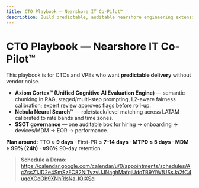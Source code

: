 ```yaml
---
title: CTO Playbook — Nearshore IT Co-Pilot™
description: Build predictable, auditable nearshore engineering extensions with TeamStation AI™ under one SLA.
---
```


# CTO Playbook — Nearshore IT Co-Pilot™

This playbook is for CTOs and VPEs who want **predictable delivery** without vendor noise.

- **Axiom Cortex™ (Unified Cognitive AI Evaluation Engine)** — semantic chunking in RAG, staged/multi-step prompting, L2-aware fairness calibration; expert review approves flags before roll-up.
- **Nebula Neural Search™** — role/stack/level matching across LATAM calibrated to rate bands and time zones.
- **SSOT governance** — one auditable box for hiring → onboarding → devices/MDM → EOR → performance.

**Plan around:** TTO ≈ **9 days** · First-PR ≤ **7–14 days** · **MTPD ≤ 5 days** · **MDM ≥ 99% (24h)** · **≈96%** 90-day retention.

> **Schedule a Demo:**  
> https://calendar.google.com/calendar/u/0/appointments/schedules/AcZssZ1JD2e4SmSzEC82NiTvzvUJNaghMafqlUdoTB9YlWfUSsJa2fC4uqoXGoOb9XNhRIsNa-IOIXSq
